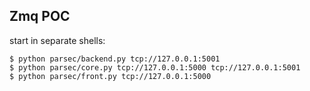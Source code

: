 Zmq POC
-------

start in separate shells:

```
$ python parsec/backend.py tcp://127.0.0.1:5001
$ python parsec/core.py tcp://127.0.0.1:5000 tcp://127.0.0.1:5001
$ python parsec/front.py tcp://127.0.0.1:5000
```
